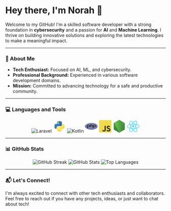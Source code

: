 # Hey there, I'm Norah 👋

Welcome to my GitHub! I'm a skilled software developer with a strong foundation in **cybersecurity** and a passion for **AI** and **Machine Learning**. I thrive on building innovative solutions and exploring the latest technologies to make a meaningful impact.

---

### 🌟 About Me
-  **Tech Enthusiast:** Focused on AI, ML, and cybersecurity.
-  **Professional Background:** Experienced in various software development domains.
-  **Mission:** Committed to advancing technology for a safe and productive community.

---

### 💻 Languages and Tools
<p align="center">
 <img src="https://cdn.worldvectorlogo.com/logos/laravel-2.svg" alt="Laravel" width="40" height="40"/>
  <img src="https://raw.githubusercontent.com/devicons/devicon/master/icons/python/python-original.svg" alt="Python" width="40" height="40"/>
  <img src="https://upload.wikimedia.org/wikipedia/commons/7/74/Kotlin_Icon.png" alt="Kotlin" width="40" height="40"/>
  <img src="https://raw.githubusercontent.com/devicons/devicon/master/icons/php/php-original.svg" alt="PHP" width="40" height="40"/>
  <img src="https://raw.githubusercontent.com/devicons/devicon/master/icons/javascript/javascript-original.svg" alt="JavaScript" width="40" height="40"/>
  <img src="https://raw.githubusercontent.com/devicons/devicon/master/icons/nodejs/nodejs-original.svg" alt="Node.js" width="40" height="40"/>
  <img src="https://raw.githubusercontent.com/devicons/devicon/master/icons/react/react-original.svg" alt="React" width="40" height="40"/>
</p>

---

### 📊 GitHub Stats

<div align="center">
  <img src="https://github-readme-streak-stats.herokuapp.com/?user=Norah-G&theme=radical" alt="GitHub Streak" />
  <img src="https://github-readme-stats.vercel.app/api?username=Norah-G&show_icons=true&theme=radical" alt="GitHub Stats" />
  <img src="https://github-readme-stats.vercel.app/api/top-langs/?username=Norah-G&layout=compact&theme=radical" alt="Top Languages" />
</div>

---

### 📬 Let's Connect!
I'm always excited to connect with other tech enthusiasts and collaborators. Feel free to reach out if you have any projects, ideas, or just want to chat about tech!

